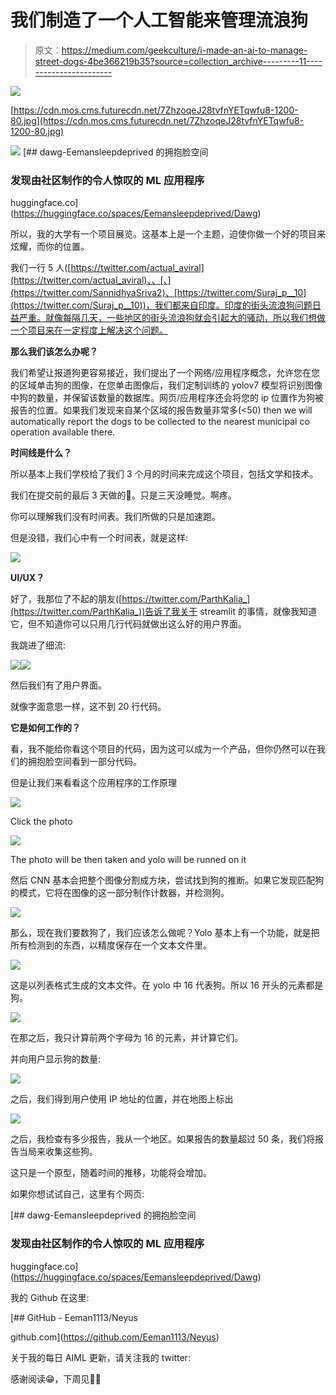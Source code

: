 # 我们制造了一个人工智能来管理流浪狗

> 原文：<https://medium.com/geekculture/i-made-an-ai-to-manage-street-dogs-4be366219b35?source=collection_archive---------11----------------------->

![](img/d8d30a1a48d01a77bb56fb6422cdbf5d.png)

[https://cdn.mos.cms.futurecdn.net/7ZhzoqeJ28tvfnYETqwfu8-1200-80.jpg](https://cdn.mos.cms.futurecdn.net/7ZhzoqeJ28tvfnYETqwfu8-1200-80.jpg)

![](img/cbb859cd4f95a7d81de4803723af44a1.png)[](https://huggingface.co/spaces/Eemansleepdeprived/Dawg) [## dawg-Eemansleepdeprived 的拥抱脸空间

### 发现由社区制作的令人惊叹的 ML 应用程序

huggingface.co](https://huggingface.co/spaces/Eemansleepdeprived/Dawg) 

所以，我的大学有一个项目展览。这基本上是一个主题，迫使你做一个好的项目来炫耀，而你的位置。

我们一行 5 人([https://twitter.com/actual_aviral](https://twitter.com/actual_aviral)、、[、](https://twitter.com/SannidhyaSriva2)、[https://twitter.com/Suraj_p__10](https://twitter.com/Suraj_p__10))，我们都来自印度。印度的街头流浪狗问题日益严重。就像每隔几天，一些地区的街头流浪狗就会引起大的骚动，所以我们想做一个项目来在一定程度上解决这个问题。

**那么我们该怎么办呢？**

我们希望让报道狗更容易接近，我们提出了一个网络/应用程序概念，允许您在您的区域单击狗的图像，在您单击图像后，我们定制训练的 yolov7 模型将识别图像中狗的数量，并保留该数量的数据库。网页/应用程序还会将您的 ip 位置作为狗被报告的位置。如果我们发现来自某个区域的报告数量非常多(<50) then we will automatically report the dogs to be collected to the nearest municipal co operation available there.

**时间线是什么？**

所以基本上我们学校给了我们 3 个月的时间来完成这个项目，包括文学和技术。

我们在提交前的最后 3 天做的🙂。只是三天没睡觉。啊疼。

你可以理解我们没有时间表。我们所做的只是加速跑。

但是没错，我们心中有一个时间表，就是这样:

![](img/0d01fa48b71e3919dd193c9f2395f2d7.png)

**UI/UX？**

好了，我那位了不起的朋友([https://twitter.com/ParthKalia_](https://twitter.com/ParthKalia_))告诉了我关于 streamlit 的事情，就像我知道它，但不知道你可以只用几行代码就做出这么好的用户界面。

我跳进了细流:

![](img/c62f068cf4ba074b41c93ff3b2168488.png)![](img/4f9b3e5b6fecbd5307621e07414e1d1d.png)

然后我们有了用户界面。

就像字面意思一样，这不到 20 行代码。

**它是如何工作的？**

看，我不能给你看这个项目的代码，因为这可以成为一个产品，但你仍然可以在我们的拥抱脸空间看到一部分代码。

但是让我们来看看这个应用程序的工作原理

![](img/2b5385cc057d9a0f740cae38bf52b553.png)

Click the photo

![](img/26a24c99f2a158cc3f301b187d4098b9.png)

The photo will be then taken and yolo will be runned on it

然后 CNN 基本会把整个图像分割成方块，尝试找到狗的推断。如果它发现匹配狗的模式，它将在图像的这一部分制作计数器，并检测狗。

![](img/e3381bf55bfe35a89df4bee7f82dc630.png)

那么，现在我们要数狗了，我们应该怎么做呢？Yolo 基本上有一个功能，就是把所有检测到的东西，以精度保存在一个文本文件里。

![](img/e0f2e763035076a7ed1c2d6ce0602b21.png)

这是以列表格式生成的文本文件。在 yolo 中 16 代表狗。所以 16 开头的元素都是狗。

![](img/fbb708cacd88bf068b61c2d04a66940d.png)

在那之后，我只计算前两个字母为 16 的元素，并计算它们。

并向用户显示狗的数量:

![](img/435cde93ce7db21414d47a806804d554.png)

之后，我们得到用户使用 IP 地址的位置，并在地图上标出

![](img/ea5f99531d15ae30e3ea74a8b76f04a3.png)

之后，我检查有多少报告，我从一个地区。如果报告的数量超过 50 条，我们将报告当局来收集这些狗。

这只是一个原型，随着时间的推移，功能将会增加。

如果你想试试自己，这里有个网页:

[](https://huggingface.co/spaces/Eemansleepdeprived/Dawg) [## dawg-Eemansleepdeprived 的拥抱脸空间

### 发现由社区制作的令人惊叹的 ML 应用程序

huggingface.co](https://huggingface.co/spaces/Eemansleepdeprived/Dawg) 

我的 Github 在这里:

[](https://github.com/Eeman1113/Neyus) [## GitHub - Eeman1113/Neyus

github.com](https://github.com/Eeman1113/Neyus) 

关于我的每日 AIML 更新，请关注我的 twitter:

感谢阅读😁，下周见👋🏼